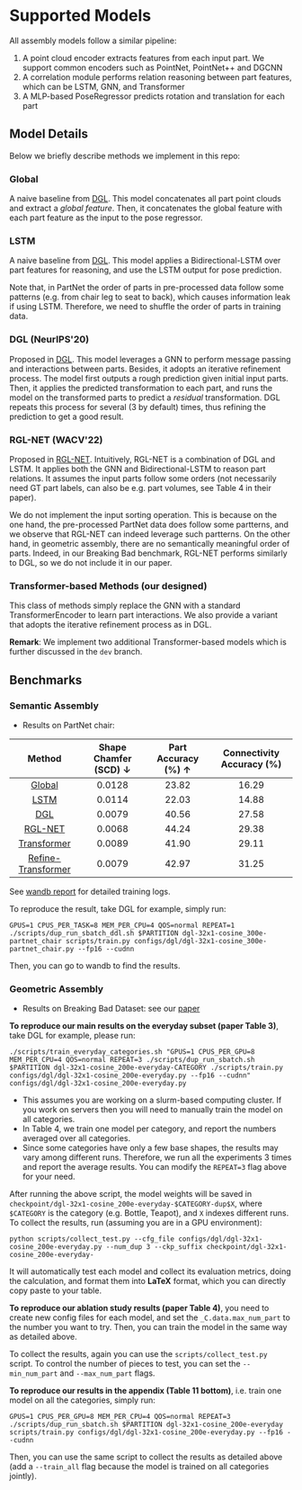# Supported Models

All assembly models follow a similar pipeline:

1. A point cloud encoder extracts features from each input part.
   We support common encoders such as PointNet, PointNet++ and DGCNN
2. A correlation module performs relation reasoning between part features, which can be LSTM, GNN, and Transformer
3. A MLP-based PoseRegressor predicts rotation and translation for each part

## Model Details

Below we briefly describe methods we implement in this repo:

### Global

A naive baseline from [DGL](https://arxiv.org/pdf/2006.07793.pdf).
This model concatenates all part point clouds and extract a _global feature_.
Then, it concatenates the global feature with each part feature as the input to the pose regressor.

### LSTM

A naive baseline from [DGL](https://arxiv.org/pdf/2006.07793.pdf).
This model applies a Bidirectional-LSTM over part features for reasoning, and use the LSTM output for pose prediction.

Note that, in PartNet the order of parts in pre-processed data follow some patterns (e.g. from chair leg to seat to back), which causes information leak if using LSTM.
Therefore, we need to shuffle the order of parts in training data.

### DGL (NeurIPS'20)

Proposed in [DGL](https://arxiv.org/pdf/2006.07793.pdf).
This model leverages a GNN to perform message passing and interactions between parts.
Besides, it adopts an iterative refinement process.
The model first outputs a rough prediction given initial input parts.
Then, it applies the predicted transformation to each part, and runs the model on the transformed parts to predict a _residual_ transformation.
DGL repeats this process for several (3 by default) times, thus refining the prediction to get a good result.

### RGL-NET (WACV'22)

Proposed in [RGL-NET](https://arxiv.org/pdf/2107.12859.pdf).
Intuitively, RGL-NET is a combination of DGL and LSTM.
It applies both the GNN and Bidirectional-LSTM to reason part relations.
It assumes the input parts follow some orders (not necessarily need GT part labels, can also be e.g. part volumes, see Table 4 in their paper).

We do not implement the input sorting operation.
This is because on the one hand, the pre-processed PartNet data does follow some partterns, and we observe that RGL-NET can indeed leverage such partterns.
On the other hand, in geometric assembly, there are no semantically meaningful order of parts.
Indeed, in our Breaking Bad benchmark, RGL-NET performs similarly to DGL, so we do not include it in our paper.

### Transformer-based Methods (our designed)

This class of methods simply replace the GNN with a standard TransformerEncoder to learn part interactions.
We also provide a variant that adopts the iterative refinement process as in DGL.

**Remark**: We implement two additional Transformer-based models which is further discussed in the `dev` branch.

## Benchmarks

### Semantic Assembly

-   Results on PartNet chair:

|                                                            Method                                                             | Shape Chamfer (SCD) ↓ | Part Accuracy (%) ↑ | Connectivity Accuracy (%) |
| :---------------------------------------------------------------------------------------------------------------------------: | :-------------------: | :-----------------: | :-----------------------: |
|                             [Global](../configs/global/global-32x1-cosine_200e-partnet_chair.py)                              |        0.0128         |        23.82        |           16.29           |
|                                [LSTM](../configs/lstm/lstm-32x1-cosine_200e-partnet_chair.py)                                 |        0.0114         |        22.03        |           14.88           |
|                                  [DGL](../configs/dgl/dgl-32x1-cosine_300e-partnet_chair.py)                                  |        0.0079         |        40.56        |           27.58           |
|                            [RGL-NET](../configs/rgl_net/rgl_net-32x1-cosine_300e-partnet_chair.py)                            |        0.0068         |        44.24        |           29.38           |
|           [Transformer](../configs/pn_transformer/pn_transformer/pn_transformer-32x1-cosine_400e-partnet_chair.py)            |        0.0089         |        41.90        |           29.11           |
| [Refine-Transformer](../configs/pn_transformer/pn_transformer_refine/pn_transformer_refine-32x1-cosine_400e-partnet_chair.py) |        0.0079         |        42.97        |           31.25           |

See [wandb report](https://wandb.ai/dazitu616/Multi-Part-Assembly/reports/Benchmark-on-PartNet-Chair-Assembly--VmlldzoyNzI0NTg5?accessToken=zhov8augcax9ud8rvwemv3k9n120i2hvnjiskms6o2nx1esd3xkz8o18l55ugxhv) for detailed training logs.

To reproduce the result, take DGL for example, simply run:

```
GPUS=1 CPUS_PER_TASK=8 MEM_PER_CPU=4 QOS=normal REPEAT=1 ./scripts/dup_run_sbatch_ddl.sh $PARTITION dgl-32x1-cosine_300e-partnet_chair scripts/train.py configs/dgl/dgl-32x1-cosine_300e-partnet_chair.py --fp16 --cudnn
```

Then, you can go to wandb to find the results.

### Geometric Assembly

-   Results on Breaking Bad Dataset: see our [paper](https://openreview.net/forum?id=mJWt6pOcHNy)

**To reproduce our main results on the everyday subset (paper Table 3)**, take DGL for example, please run:

```
./scripts/train_everyday_categories.sh "GPUS=1 CPUS_PER_GPU=8 MEM_PER_CPU=4 QOS=normal REPEAT=3 ./scripts/dup_run_sbatch.sh $PARTITION dgl-32x1-cosine_200e-everyday-CATEGORY ./scripts/train.py configs/dgl/dgl-32x1-cosine_200e-everyday.py --fp16 --cudnn" configs/dgl/dgl-32x1-cosine_200e-everyday.py
```

-   This assumes you are working on a slurm-based computing cluster.
    If you work on servers then you will need to manually train the model on all categories.
-   In Table 4, we train one model per category, and report the numbers averaged over all categories.
-   Since some categories have only a few base shapes, the results may vary among different runs.
    Therefore, we run all the experiments 3 times and report the average results.
    You can modify the `REPEAT=3` flag above for your need.

After running the above script, the model weights will be saved in `checkpoint/dgl-32x1-cosine_200e-everyday-$CATEGORY-dup$X`, where `$CATEGORY` is the category (e.g. Bottle, Teapot), and `X` indexes different runs.
To collect the results, run (assuming you are in a GPU environment):

```
python scripts/collect_test.py --cfg_file configs/dgl/dgl-32x1-cosine_200e-everyday.py --num_dup 3 --ckp_suffix checkpoint/dgl-32x1-cosine_200e-everyday-
```

It will automatically test each model and collect its evaluation metrics, doing the calculation, and format them into **LaTeX** format, which you can directly copy paste to your table.

**To reproduce our ablation study results (paper Table 4)**, you need to create new config files for each model, and set the `_C.data.max_num_part` to the number you want to try.
Then, you can train the model in the same way as detailed above.

To collect the results, again you can use the `scripts/collect_test.py` script.
To control the number of pieces to test, you can set the `--min_num_part` and `--max_num_part` flags.

**To reproduce our results in the appendix (Table 11 bottom)**, i.e. train one model on all the categories, simply run:

```
GPUS=1 CPUS_PER_GPU=8 MEM_PER_CPU=4 QOS=normal REPEAT=3 ./scripts/dup_run_sbatch.sh $PARTITION dgl-32x1-cosine_200e-everyday scripts/train.py configs/dgl/dgl-32x1-cosine_200e-everyday.py --fp16 --cudnn
```

Then, you can use the same script to collect the results as detailed above (add a `--train_all` flag because the model is trained on all categories jointly).
